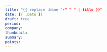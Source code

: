 ```yaml
---
title: "{{ replace .Name "-" " " | title }}"
date: {{ .Date }}
draft: true
period:
company:
thumbnail:
summary:
points:
---
```


